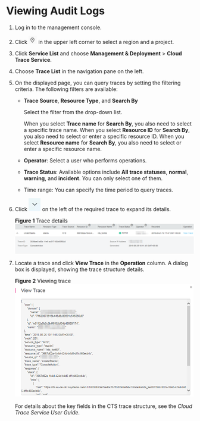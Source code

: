 # Viewing Audit Logs<a name="EN-US_TOPIC_0110305015"></a>

1.  Log in to the management console.
2.  Click  ![](figures/icon-region.png)  in the upper left corner to select a region and a project.
3.  Click  **Service List**  and choose  **Management & Deployment**  \>  **Cloud Trace Service**.
4.  Choose  **Trace List**  in the navigation pane on the left.
5.  On the displayed page, you can query traces by setting the filtering criteria. The following filters are available:
    -   **Trace Source**,  **Resource Type**, and  **Search By**

        Select the filter from the drop-down list.

        When you select  **Trace name**  for  **Search By**, you also need to select a specific trace name. When you select  **Resource ID**  for  **Search By**, you also need to select or enter a specific resource ID. When you select  **Resource name**  for  **Search By**, you also need to select or enter a specific resource name.

    -   **Operator**: Select a user who performs operations.
    -   **Trace Status**: Available options include  **All trace statuses**,  **normal**,  **warning**, and  **incident**. You can only select one of them.
    -   Time range: You can specify the time period to query traces.

6.  Click  ![](figures/icon-dropdown.jpg)  on the left of the required trace to expand its details.

    **Figure  1**  Trace details<a name="fig042714498141"></a>  
    ![](figures/trace-details.png "trace-details")

7.  Locate a trace and click  **View Trace**  in the  **Operation**  column. A dialog box is displayed, showing the trace structure details.

    **Figure  2**  Viewing trace<a name="fig2394142191215"></a>  
    ![](figures/viewing-trace.png "viewing-trace")

    For details about the key fields in the CTS trace structure, see the  _Cloud Trace Service User Guide_.


